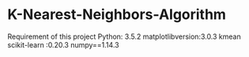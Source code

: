 # K-Nearest-Neighbors-Algorithm
Requirement of this project  Python: 3.5.2 matplotlibversion:3.0.3 kmean  scikit-learn :0.20.3  numpy==1.14.3
